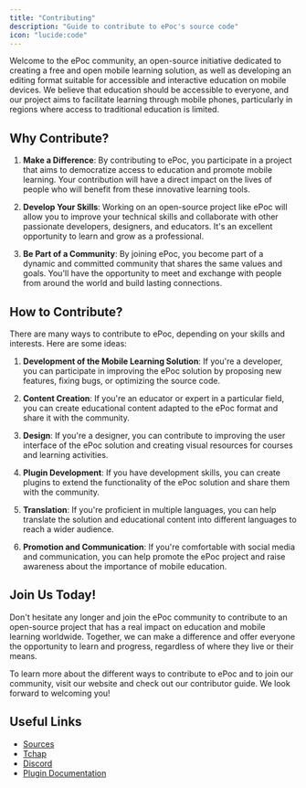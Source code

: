```yaml
---
title: "Contributing"
description: "Guide to contribute to ePoc's source code"
icon: "lucide:code"
---
```


Welcome to the ePoc community, an open-source initiative dedicated to creating a free and open mobile learning solution, as well as developing an editing format suitable for accessible and interactive education on mobile devices. We believe that education should be accessible to everyone, and our project aims to facilitate learning through mobile phones, particularly in regions where access to traditional education is limited.

## Why Contribute?

1. **Make a Difference**: By contributing to ePoc, you participate in a project that aims to democratize access to education and promote mobile learning. Your contribution will have a direct impact on the lives of people who will benefit from these innovative learning tools.

2. **Develop Your Skills**: Working on an open-source project like ePoc will allow you to improve your technical skills and collaborate with other passionate developers, designers, and educators. It's an excellent opportunity to learn and grow as a professional.

3. **Be Part of a Community**: By joining ePoc, you become part of a dynamic and committed community that shares the same values and goals. You'll have the opportunity to meet and exchange with people from around the world and build lasting connections.

## How to Contribute?

There are many ways to contribute to ePoc, depending on your skills and interests. Here are some ideas:

1. **Development of the Mobile Learning Solution**: If you're a developer, you can participate in improving the ePoc solution by proposing new features, fixing bugs, or optimizing the source code.

2. **Content Creation**: If you're an educator or expert in a particular field, you can create educational content adapted to the ePoc format and share it with the community.

3. **Design**: If you're a designer, you can contribute to improving the user interface of the ePoc solution and creating visual resources for courses and learning activities.

4. **Plugin Development**: If you have development skills, you can create plugins to extend the functionality of the ePoc solution and share them with the community.

5. **Translation**: If you're proficient in multiple languages, you can help translate the solution and educational content into different languages to reach a wider audience.

6. **Promotion and Communication**: If you're comfortable with social media and communication, you can help promote the ePoc project and raise awareness about the importance of mobile education.

## Join Us Today!

Don't hesitate any longer and join the ePoc community to contribute to an open-source project that has a real impact on education and mobile learning worldwide. Together, we can make a difference and offer everyone the opportunity to learn and progress, regardless of where they live or their means.

To learn more about the different ways to contribute to ePoc and to join our community, visit our website and check out our contributor guide. We look forward to welcoming you!

## Useful Links

- [Sources](https://github.com/ePoc-app)
- [Tchap](https://www.tchap.gouv.fr/#/room/#epoc:agent.education.tchap.gouv.fr)
- [Discord](https://discord.gg/xzSVeuPEtH)
- [Plugin Documentation](plugins.md)
